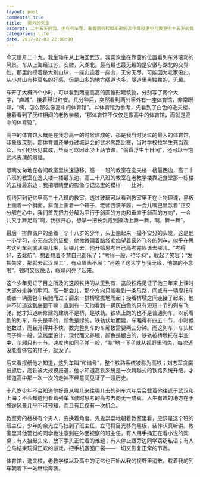 ```yaml
---
layout: post
comments: true
title:  窗外的列车
excerpt: 二十五岁的我，坐在列车里，看着窗外转瞬即逝的高中母校里坐在教室中十五岁的我
categories: Life
date: 2017-02-03 22:00:00
---
```


今天腊月二十九，我坐动车从上海回武汉。我喜欢坐在靠窗的位置看列车外滚动的风景。车从上海经江苏，安徽，入湖北。最有趣也最无趣的是安徽与湖北的交界处，那里约摸着是大别山脉，一座山连着一座山，无穷无尽，可能因为老家没山，从小对山有种莫名的好感，但是山多的地方隧道也多，隧道里黑黢黢的，无趣。

车开了大概四个小时，可以看到两座高高的圆锥形建筑物，分别写了两个大字，“麻城”，接着经过红安。几分钟后，突然看到两公里外有一座体育馆，非常眼熟，“咦，怎么那么像高中的体育馆”。以体育馆为参考，先看到了白色的逸夫楼，接着看到了灰红相间的老教学楼，“那体育馆不仅仅是像高中的体育馆，而就是高中的体育馆”。

高中的体育馆大概是在我念高一的时候建成的，那是我当时见过的最大的体育馆，印象很深刻。那体育馆还举办过城运会的武术套路比赛，当时学校拉学生充当观众，我们也乐见其成，毕竟可以因此少上两节课，“偷得浮生半日闲”，还可以一饱武术表演的眼福。

眼睛匆匆地在各间教室里快速游移，高一一班的教室在逸夫楼一楼最西边，高二十八班的教室在逸夫楼一楼最东边，高三十八班的教室在老教学楼靠近食堂那一栋楼的五楼最东边：我把眼睛里的影像与记忆里的模样一一比对。

视线回到记忆里高三十八班的教室。透过玻璃可以看到教室里正在上物理课，黑板上画着一个斜面，斜面上画着一个箱子，老师西装革履，一会儿嘴巴里念着“正交分解在心中，我们首先把力分解为平行于斜面的方向和垂直于斜面的方向”，一会儿又手舞足蹈“啊，我很开心，想拿一把长剑跑到操场上舞一舞，啊，舞一舞”。

最后一排靠窗户的坐着一个十八岁的少年，头上翘起来一撮不安分的头发，这是他一心学习，心无杂念的证据，他微微偏着脑袋痴痴望着窗外飞奔的列车，似乎在思考这列车到底从哪儿来，到哪儿去。他开始思考自己高考完应该去哪儿，“考得好，去北航”，想着想着不禁自己都乐了；“考得一般，待华科”，收起了笑容；“发挥失常，那就去武汉理工”，有点眉头不展；“再差？这大学与我无缘，他娘的不念啦”，顿时又很快活，眼睛闪亮了起来。

这个少年见证了目之所及的这段铁路的从无到有，这段铁路见证了他三年来上课时大部分走神的瞬间。高一那会儿，那个方向只能看到一条马路，间或有一辆摩托车或者一辆面包车疾驰而过；后来一排桥墩拔地而起；接着桥墩之间连接了起来，他并不知道这到底要干嘛；直到有一天他看到一辆灰白色的只有短短十节的列车飞驰，他才知道新修建的建筑不是桥，是铁轨。铁轨上跑的也不是普通列车。以前看到的列车，车头是平的，颜色是绿的，铁轨伏地而建，车厢得有四五十节，小时候他数过，而且开得并不快，数完整列车的车厢数需要两三分钟。而这列车，车头如同子弹一般，流线型设计，现代而又养眼，颜色是银白的，铁轨被桥墩托在半空中，车厢只有十节，速度也如同子弹一般，“唰”地一下子就从视野里消失，每次还没能看够它的样子，就没了。

后来看报纸他才知道，这列车叫“和谐号”，整个铁路系统被称为高铁；刘志军贪腐被抓后，高铁被大规模报道，他才知道高铁系统是一次跨越式的铁路系统升级，才知道高中那一次一次的走神不经意间见证了一段历史。

十八岁少年不会知道他好奇从哪儿来往哪儿去的列车六年后会载着他往返于武汉和上海；不会知道他看着列车飞驶时思考的高考去向无一成真。人生有趣的地方在于旅途风景几乎不可预知，而且有且仅有一次机会。

教室旁的楼梯有个男人，变换着角度、鬼鬼祟祟地朝着教室里看，应该是这个班的班主任，少年的余光立马扫到了班主任，立马将目光移向黑板，装作认真听讲。教室里其他警觉的同学也注意到在外面视察的班主任，有人用手捅正在看小说的同桌；有人抬起头来，放下手头正忙着的难题；有人停止跟旁边同学窃窃私语；有人立马结束玩得正欢的游戏，把手机塞回口袋——一切又恢复正常的节奏。

体育馆，逸夫楼，老教学楼以及高中的记忆也开始从我的视野里消散。载着我的列车朝着下一站继续奔袭。
